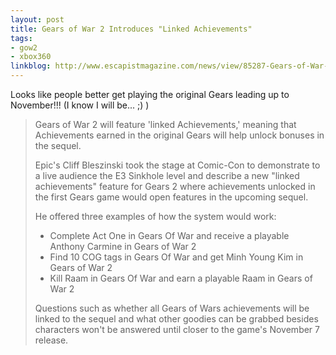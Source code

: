 ```yaml
---
layout: post
title: Gears of War 2 Introduces "Linked Achievements"
tags:
- gow2
- xbox360
linkblog: http://www.escapistmagazine.com/news/view/85287-Gears-of-War-2-Introduces-Linked-Achievements
---
```


Looks like people better get playing the original Gears leading up to November!!! (I know I will be... ;) )

> Gears of War 2 will feature 'linked Achievements,' meaning that Achievements earned in the original Gears
> will help unlock bonuses in the sequel.
>
> Epic's Cliff Bleszinski took the stage at Comic-Con to demonstrate to a live audience the E3 Sinkhole
> level and describe a new "linked achievements" feature for Gears 2 where achievements unlocked in the
> first Gears game would open features in the upcoming sequel.
>
> He offered three examples of how the system would work:
>
> * Complete Act One in Gears Of War and receive a playable Anthony Carmine in Gears of War 2
> * Find 10 COG tags in Gears Of War and get Minh Young Kim in Gears of War 2
> * Kill Raam in Gears Of War and earn a playable Raam in Gears of War 2
>
> Questions such as whether all Gears of Wars achievements will be linked to the sequel and what other
> goodies can be grabbed besides characters won't be answered until closer to the game's November 7
> release.
